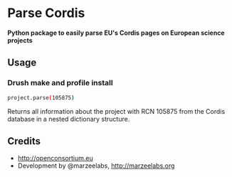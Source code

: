 # Parse Cordis
**Python package to easily parse EU's Cordis pages on European science projects**

## Usage

### Drush make and profile install

```sh
project.parse(105875)
```
Returns all information about the project with RCN 105875 from the Cordis database in a nested dictionary structure.

## Credits
 
* http://openconsortium.eu
* Development by @marzeelabs, http://marzeelabs.org
